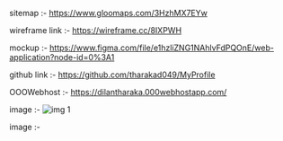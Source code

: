sitemap :- https://www.gloomaps.com/3HzhMX7EYw

wireframe link :- https://wireframe.cc/8IXPWH

mockup :- https://www.figma.com/file/e1hzliZNG1NAhlvFdPQOnE/web-application?node-id=0%3A1

github link :- https://github.com/tharakad049/MyProfile

OOOWebhost :- https://dilantharaka.000webhostapp.com/

image :- ![img 1](https://user-images.githubusercontent.com/92293731/148633725-229b5805-60d0-48d3-825a-44e7a9095481.jpg)

image :- 